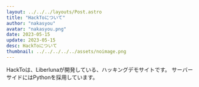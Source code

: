 ```yaml
---
layout: ../../../layouts/Post.astro
title: "HackToについて"
author: "nakasyou"
avatar: "nakasyou.png"
date: 2023-05-15
update: 2023-05-15
desc: HackToについて
thumbnail: ../../../../../assets/noimage.png
---
```

HackToは、Liberlunaが開発している、ハッキングデモサイトです。
サーバーサイドにはPythonを採用しています。
